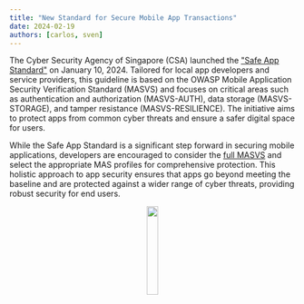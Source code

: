 ```yaml
---
title: "New Standard for Secure Mobile App Transactions"
date: 2024-02-19
authors: [carlos, sven]
---
```


The Cyber Security Agency of Singapore (CSA) launched the ["Safe App Standard"](https://www.csa.gov.sg/News-Events/Press-Releases/2024/csa-publishes-recommended-standard-for-more-secure-transactions-made-via-mobile-applications) on January 10, 2024. Tailored for local app developers and service providers, this guideline is based on the OWASP Mobile Application Security Verification Standard (MASVS) and focuses on critical areas such as authentication and authorization (MASVS-AUTH), data storage (MASVS-STORAGE), and tamper resistance (MASVS-RESILIENCE). The initiative aims to protect apps from common cyber threats and ensure a safer digital space for users.

While the Safe App Standard is a significant step forward in securing mobile applications, developers are encouraged to consider the [full MASVS](https://mas.owasp.org/MASVS/) and select the appropriate MAS profiles for comprehensive protection. This holistic approach to app security ensures that apps go beyond meeting the baseline and are protected against a wider range of cyber threats, providing robust security for end users.

<center>
<img style="width: 20%; border-radius: 5px" src="/assets/news/safe_app_standard.png"/>
</center>
